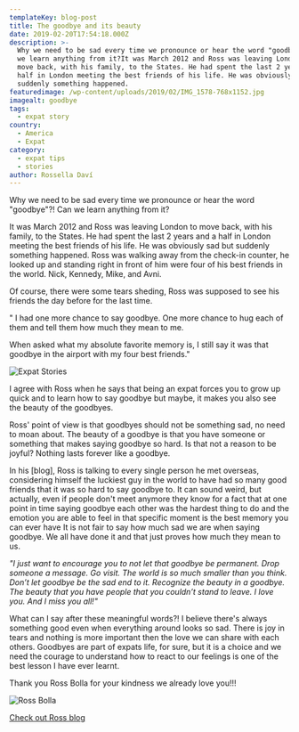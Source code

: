 ```yaml
---
templateKey: blog-post
title: The goodbye and its beauty
date: 2019-02-20T17:54:18.000Z
description: >-
  Why we need to be sad every time we pronounce or hear the word "goodbye"?! Can
  we learn anything from it?I​t was March 2012 and Ross was leaving London to
  move back, with his family, to the States. He had spent the last 2 years and a
  half in London meeting the best friends of his life. He was obviously sad but
  suddenly something happened.
featuredimage: /wp-content/uploads/2019/02/IMG_1578-768x1152.jpg
imagealt: goodbye
tags:
  - expat story
country:
  - America
  - Expat
category:
  - expat tips
  - stories
author: Rossella Daví
---
```


Why we need to be sad every time we pronounce or hear the word "goodbye"?! Can we learn anything from it?

It was March 2012 and Ross was leaving London to move back, with his family, to the States. He had spent the last 2 years and a half in London meeting the best friends of his life. He was obviously sad but suddenly something happened. Ross was walking away from the check-in counter, he looked up and standing right in front of him were four of his best friends in the world. Nick, Kennedy, Mike, and Avni.

Of course, there were some tears sheding, Ross was supposed to see his friends the day before for the last time.

" I had one more chance to say goodbye. One more chance to hug each of them and tell them how much they mean to me.

When asked what my absolute favorite memory is, I still say it was that goodbye in the airport with my four best friends."

![Expat Stories](/img/uploads/2019/05/statistiche.jpg)

I agree with Ross when he says that being an expat forces you to grow up quick and to learn how to say goodbye but maybe, it makes you also see the beauty of the goodbyes.

Ross' point of view is that goodbyes should not be something sad, no need to moan about. The beauty of a goodbye is that you have someone or something that makes saying goodbye so hard. Is that not a reason to be joyful? Nothing lasts forever like a goodbye.

In his [blog], Ross is talking to every single person he met overseas, considering himself the luckiest guy in the world to have had so many good friends that it was so hard to say goodbye to. It can sound weird, but actually, even if people don't meet anymore they know for a fact that at one point in time saying goodbye each other was the hardest thing to do and the emotion you are able to feel in that specific moment is the best memory you can ever have It is not fair to say how much sad we are when saying goodbye. We all have done it and that just proves how much they mean to us.

_"I just want to encourage you to not let that goodbye be permanent. Drop someone a message. Go visit. The world is so much smaller than you think. Don’t let goodbye be the sad end to it. Recognize the beauty in a goodbye. The beauty that you have people that you couldn’t stand to leave. I love you. And I miss you all!"_

What can I say after these meaningful words?! I believe there's always something good even when everything around looks so sad. There is joy in tears and nothing is more important then the love we can share with each others. Goodbyes are part of expats life, for sure, but it is a choice and we need the courage to understand how to react to our feelings is one of the best lesson I have ever learnt.

Thank you Ross Bolla for your kindness we already love you!!!

![Ross Bolla ](/img/uploads/2019/02/IMG_1578-768x1152.jpg)

[Check out Ross blog](https://www.rossbolla.com)
